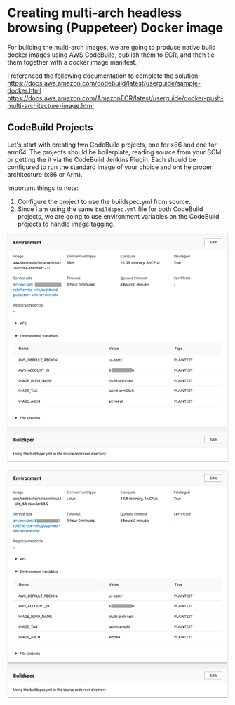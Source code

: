 # Creating multi-arch headless browsing (Puppeteer) Docker image
For building the multi-arch images, we are going to produce native build docker images using AWS CodeBuild, publish them to ECR, and then tie them together with a docker image manifest.

I referenced the following documentation to complete the solution:
https://docs.aws.amazon.com/codebuild/latest/userguide/sample-docker.html
https://docs.aws.amazon.com/AmazonECR/latest/userguide/docker-push-multi-architecture-image.html

## CodeBuild Projects
Let's start with creating two CodeBuild projects, one for x86 and one for arm64. The projects should be boilerplate, reading source from your SCM or getting the it via the CodeBuild Jenkins Plugin. Each should be configured to run the standard image of your choice and ont he proper architecture (x86 or Arm).

Important things to note: 

1. Configure the project to use the buildspec.yml from source.
2. Since I am using the same `buildspec.yml` file for both CodeBuild projects, we are going to use environment variables on the CodeBuild projects to handle image tagging.

![Image of ARM Project](images/Figure1.png)

![Image of x86 Project](images/Figure2.png)
